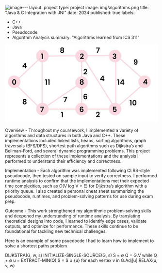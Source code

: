<img width="569" height="292" alt="image" src="https://github.com/user-attachments/assets/b44f1e5a-472b-4304-bcda-6fadbab1209c" />---
layout: project
type: project
image: img/algorithms.png
title: "Java & C Integration with JNI"
date: 2024
published: true
labels:
  - C++
  - Java
  - Pseudocode
  - Algorithm Analysis
summary: "Algorithms learned from ICS 311"

    
<img class="img-fluid" src="../img/dijkstra.png">

Overview -
Throughout my coursework, I implemented a variety of algorithms and data structures in both Java and C++. These implementations included linked lists, heaps, sorting algorithms, graph traversals (BFS/DFS), shortest path algorithms such as Dijkstra’s and Bellman-Ford, and several dynamic programming problems. This project represents a collection of these implementations and the analysis I performed to understand their efficiency and correctness.

Implementation -
Each algorithm was implemented following CLRS-style pseudocode, then tested on sample input to verify correctness. I performed runtime analysis to confirm that the implementations met their expected time complexities, such as O(V log V + E) for Dijkstra’s algorithm with a priority queue. I also created a personal cheat sheet summarizing the pseudocode, runtimes, and problem-solving patterns for use during exam prep.

Outcome -
This work strengthened my algorithmic problem-solving skills and deepened my understanding of runtime analysis. By translating theoretical designs into code, I learned to identify edge cases, validate outputs, and optimize for performance. These skills continue to be foundational for tackling new technical challenges.

Here is an example of some psuedocde I had to learn how to implement to solve a shortest paths problem

DIJKSTRA(G, w, s)
  INITIALIZE-SINGLE-SOURCE(G, s)
  S = ∅
  Q = G.V
  while Q ≠ ∅
    u = EXTRACT-MIN(Q)
    S = S ∪ {u}
    for each vertex v in G.Adj[u]
      RELAX(u, v, w)

